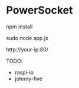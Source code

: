 PowerSocket
=========

npm install

sudo node app.js

http://your-ip:80/



TODO:
 - raspi-io
 - johnny-five